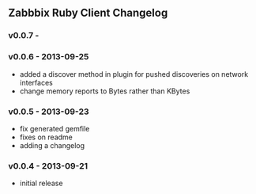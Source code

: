 Zabbbix Ruby Client Changelog
-----------------------------

### v0.0.7 -


### v0.0.6 - 2013-09-25

* added a discover method in plugin for pushed discoveries on network interfaces
* change memory reports to Bytes rather than KBytes

### v0.0.5 - 2013-09-23

* fix generated gemfile
* fixes on readme
* adding a changelog

### v0.0.4 - 2013-09-21

* initial release
